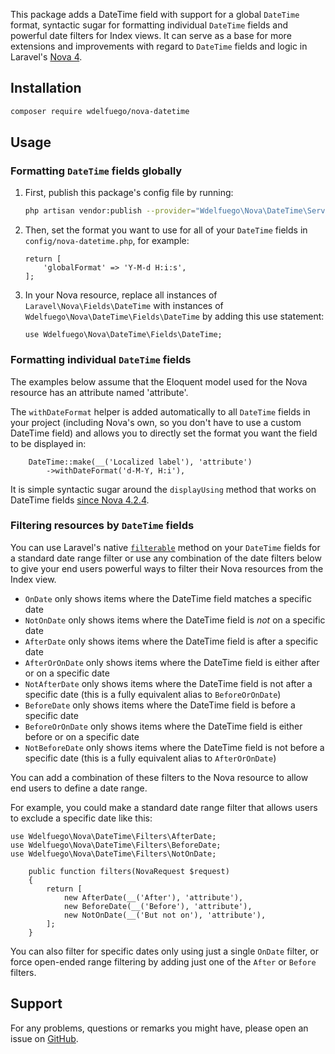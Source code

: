This package adds a DateTime field with support for a global `DateTime` format, syntactic sugar for formatting individual `DateTime` fields and powerful date filters for Index views. It can serve as a base for more extensions and improvements with regard to `DateTime` fields and logic in Laravel's [Nova 4](https://nova.laravel.com).

## Installation
```sh
composer require wdelfuego/nova-datetime
```
  
## Usage

### Formatting `DateTime` fields globally
1. First, publish this package's config file by running:
    ```sh
    php artisan vendor:publish --provider="Wdelfuego\Nova\DateTime\ServiceProvider"
    ```
2. Then, set the format you want to use for all of your `DateTime` fields in `config/nova-datetime.php`, for example:

    ```
    return [
        'globalFormat' => 'Y-M-d H:i:s',
    ];
    ```
3. In your Nova resource, replace all instances of `Laravel\Nova\Fields\DateTime` with instances of `Wdelfuego\Nova\DateTime\Fields\DateTime` by adding this use statement:

   ```
   use Wdelfuego\Nova\DateTime\Fields\DateTime;
   ```

### Formatting individual `DateTime` fields
The examples below assume that the Eloquent model used for the Nova resource has an attribute named 'attribute'.

The `withDateFormat` helper is added automatically to all `DateTime` fields in your project (including Nova's own, so you don't have to use a custom DateTime field) and allows you to directly set the format you want the field to be displayed in:

```
    DateTime::make(__('Localized label'), 'attribute')
        ->withDateFormat('d-M-Y, H:i'),
```

It is simple syntactic sugar around the `displayUsing` method that works on DateTime fields [since Nova 4.2.4](https://github.com/laravel/nova-issues/discussions/3929#discussioncomment-2607539).

### Filtering resources by `DateTime` fields

You can use Laravel's native [`filterable`](https://nova.laravel.com/docs/4.0/resources/fields.html#filterable-fields) method on your `DateTime` fields for a standard date range filter or use any combination of the date filters below to give your end users powerful ways to filter their Nova resources from the Index view.

- `OnDate` only shows items where the DateTime field matches a specific date
- `NotOnDate` only shows items where the DateTime field is *not* on a specific date
- `AfterDate` only shows items where the DateTime field is after a specific date
- `AfterOrOnDate` only shows items where the DateTime field is either after or on a specific date
- `NotAfterDate` only shows items where the DateTime field is not after a specific date (this is a fully equivalent alias to `BeforeOrOnDate`)
- `BeforeDate` only shows items where the DateTime field is before a specific date
- `BeforeOrOnDate` only shows items where the DateTime field is either before or on a specific date
- `NotBeforeDate` only shows items where the DateTime field is not before a specific date (this is a fully equivalent alias to `AfterOrOnDate`)

You can add a combination of these filters to the Nova resource to allow end users to define a date range.

For example, you could make a standard date range filter that allows users to exclude a specific date like this:
```
use Wdelfuego\Nova\DateTime\Filters\AfterDate;
use Wdelfuego\Nova\DateTime\Filters\BeforeDate;
use Wdelfuego\Nova\DateTime\Filters\NotOnDate;
```
```
    public function filters(NovaRequest $request)
    {
        return [
            new AfterDate(__('After'), 'attribute'),
            new BeforeDate(__('Before'), 'attribute'),
            new NotOnDate(__('But not on'), 'attribute'),
        ];
    }
```

You can also filter for specific dates only using just a single `OnDate` filter, or force open-ended range filtering by adding just one of the `After` or `Before` filters.

## Support

For any problems, questions or remarks you might have, please open an issue on [GitHub](https://github.com/wdelfuego/nova-datetime).